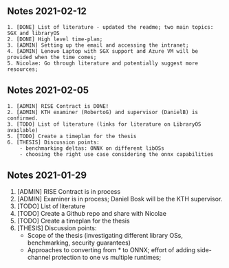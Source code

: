 ## Notes 2021-02-12
    1. [DONE] List of literature - updated the readme; two main topics: SGX and libraryOS
    2. [DONE] High level time-plan;
    3. [ADMIN] Setting up the email and accessing the intranet;
    4. [ADMIN] Lenovo Laptop with SGX support and Azure VM will be provided when the time comes;
    5. Nicolae: Go through literature and potentially suggest more resources;



## Notes 2021-02-05
    1. [ADMIN] RISE Contract is DONE!
    2. [ADMIN] KTH examiner (RobertoG) and supervisor (DanielB) is confirmed.
    3. [TODO] List of literature (links for literature on LibraryOS available)
    5. [TODO] Create a timeplan for the thesis
    6. [THESIS] Discussion points:
        - benchmarking deltas: ONNX on different libOSs
        - choosing the right use case considering the onnx capabilities


## Notes 2021-01-29

1. [ADMIN] RISE Contract is in process
2. [ADMIN] Examiner is in process; Daniel Bosk will be the KTH supervisor.
3. [TODO] List of literature
4. [TODO] Create a Github repo and share with Nicolae
5. [TODO] Create a timeplan for the thesis
6. [THESIS] Discussion points:
    - Scope of the thesis (investigating different library OSs, benchmarking, security guarantees)
    - Approaches to converting from * to ONNX; effort of adding side-channel protection to one vs multiple runtimes;

